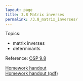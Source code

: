 ```yaml
---
layout: page
title: 3.8 Matrix inverses
permalink: /3.8_matrix_inverses/
---
```


Topics: 

- matrix inverses
- determinants


Reference:
[OSP 9.8](https://openstax.org/books/precalculus/pages/9-8-solving-systems-with-cramers-rule)  

[Homework handout](handout)  
[Homework handout (pdf)](handout.pdf)

